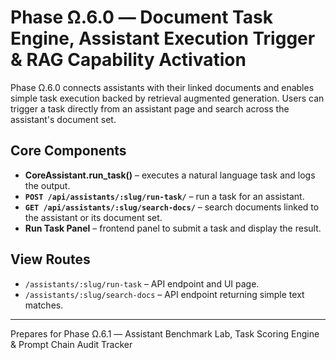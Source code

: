 # Phase Ω.6.0 — Document Task Engine, Assistant Execution Trigger & RAG Capability Activation

Phase Ω.6.0 connects assistants with their linked documents and enables simple task execution backed by retrieval augmented generation. Users can trigger a task directly from an assistant page and search across the assistant's document set.

## Core Components
- **CoreAssistant.run_task()** – executes a natural language task and logs the output.
- **`POST /api/assistants/:slug/run-task/`** – run a task for an assistant.
- **`GET /api/assistants/:slug/search-docs/`** – search documents linked to the assistant or its document set.
- **Run Task Panel** – frontend panel to submit a task and display the result.

## View Routes
- `/assistants/:slug/run-task` – API endpoint and UI page.
- `/assistants/:slug/search-docs` – API endpoint returning simple text matches.

---
Prepares for Phase Ω.6.1 — Assistant Benchmark Lab, Task Scoring Engine & Prompt Chain Audit Tracker

